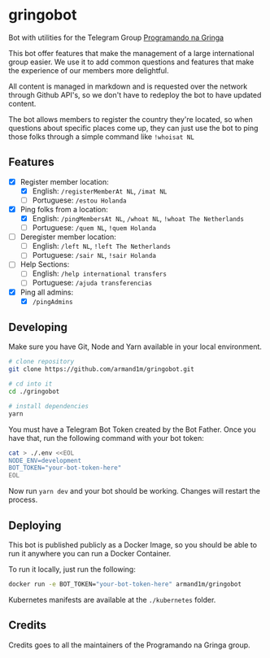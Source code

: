 # gringobot

Bot with utilities for the Telegram Group [Programando na Gringa](https://go.d1m.dev/png)

This bot offer features that make the management of a large international group easier. We use it to add common questions and features that make the experience of our members more delightful.

All content is managed in markdown and is requested over the network through Github API's, so we don't have to redeploy the bot to have updated content.

The bot allows members to register the country they're located, so when questions about specific places come up, they can just use the bot to ping those folks through a simple command like `!whoisat NL`

## Features

 - [x] Register member location:
    - [x] English: `/registerMemberAt NL`, `/imat NL`
    - [ ] Portuguese: `/estou Holanda`
 - [x] Ping folks from a location:
    - [x] English: `/pingMembersAt NL`, `/whoat NL`, `!whoat The Netherlands`
    - [ ] Portuguese: `/quem NL`, `!quem Holanda`
 - [ ] Deregister member location:
    - [ ] English: `/left NL`, `!left The Netherlands`
    - [ ] Portuguese: `/sair NL`, `!sair Holanda`
 - [ ] Help Sections:
    - [ ] English: `/help international transfers`
    - [ ] Portuguese: `/ajuda transferencias`
 - [x] Ping all admins:
    - [x] `/pingAdmins`

## Developing

Make sure you have Git, Node and Yarn available in your local environment.

```sh
# clone repository
git clone https://github.com/armand1m/gringobot.git

# cd into it
cd ./gringobot

# install dependencies
yarn
```

You must have a Telegram Bot Token created by the Bot Father. Once you have that, run the following command with your bot token:

```sh
cat > ./.env <<EOL
NODE_ENV=development
BOT_TOKEN="your-bot-token-here"
EOL
```

Now run `yarn dev` and your bot should be working. Changes will restart the process.

## Deploying

This bot is published publicly as a Docker Image, so you should be able to run it anywhere you can run a Docker Container.

To run it locally, just run the following:

```sh
docker run -e BOT_TOKEN="your-bot-token-here" armand1m/gringobot
```

Kubernetes manifests are available at the `./kubernetes` folder.

## Credits

Credits goes to all the maintainers of the Programando na Gringa group.
